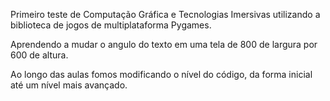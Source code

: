 Primeiro teste de Computação Gráfica e Tecnologias Imersivas utilizando a biblioteca de jogos de multiplataforma Pygames.

Aprendendo a mudar o angulo do texto em uma tela de 800 de largura por 600 de altura.

Ao longo das aulas fomos modificando o nível do código, da forma inicial até um nível mais avançado.